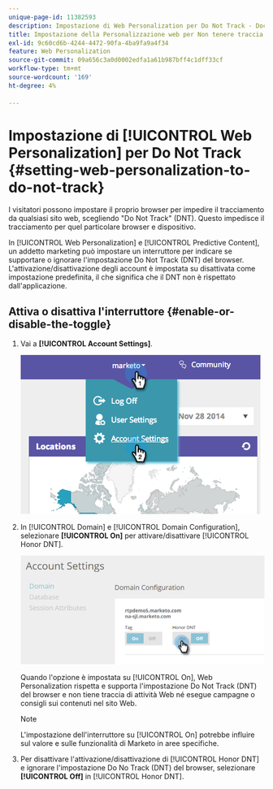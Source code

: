 ```yaml
---
unique-page-id: 11382593
description: Impostazione di Web Personalization per Do Not Track - Documentazione di Marketo - Documentazione del prodotto
title: Impostazione della Personalizzazione web per Non tenere traccia
exl-id: 9c60cd6b-4244-4472-90fa-4ba9fa9a4f34
feature: Web Personalization
source-git-commit: 09a656c3a0d0002edfa1a61b987bff4c1dff33cf
workflow-type: tm+mt
source-wordcount: '169'
ht-degree: 4%

---
```


# Impostazione di [!UICONTROL Web Personalization] per Do Not Track {#setting-web-personalization-to-do-not-track}

I visitatori possono impostare il proprio browser per impedire il tracciamento da qualsiasi sito web, scegliendo &quot;Do Not Track&quot; (DNT). Questo impedisce il tracciamento per quel particolare browser e dispositivo.

In [!UICONTROL Web Personalization] e [!UICONTROL Predictive Content], un addetto marketing può impostare un interruttore per indicare se supportare o ignorare l&#39;impostazione Do Not Track (DNT) del browser. L&#39;attivazione/disattivazione degli account è impostata su disattivata come impostazione predefinita, il che significa che il DNT non è rispettato dall&#39;applicazione.

## Attiva o disattiva l&#39;interruttore {#enable-or-disable-the-toggle}

1. Vai a **[!UICONTROL Account Settings]**.

   ![](assets/image2014-12-1-23-3a3-3a12.png)

1. In [!UICONTROL Domain] e [!UICONTROL Domain Configuration], selezionare **[!UICONTROL On]** per attivare/disattivare [!UICONTROL Honor DNT].

   ![](assets/two-1.png)

   Quando l&#39;opzione è impostata su [!UICONTROL On], Web Personalization rispetta e supporta l&#39;impostazione Do Not Track (DNT) del browser e non tiene traccia di attività Web né esegue campagne o consigli sui contenuti nel sito Web.

   >[!NOTE]
   >
   >L&#39;impostazione dell&#39;interruttore su [!UICONTROL On] potrebbe influire sul valore e sulle funzionalità di Marketo in aree specifiche.

1. Per disattivare l&#39;attivazione/disattivazione di [!UICONTROL Honor DNT] e ignorare l&#39;impostazione Do No Track (DNT) del browser, selezionare **[!UICONTROL Off]** in [!UICONTROL Honor DNT].
